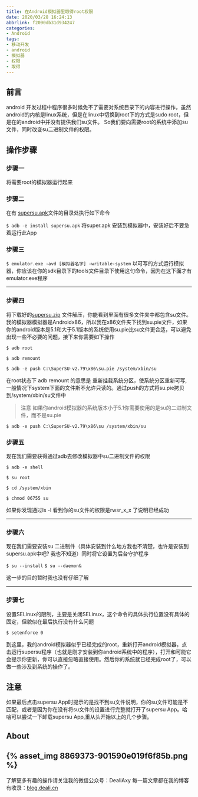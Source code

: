```yaml
---
title: 在Android模拟器里取得root权限
date: 2020/03/28 16:24:13
abbrlink: f2090db31d934247
categories:
- Android
tags:
- 移动开发
- android
- 模拟器
- 权限
- 取得
---
```

## 前言
android 开发过程中程序很多时候免不了需要对系统目录下的内容进行操作，虽然android的内核是linux系统，但是在linux中切换到root下的方式是sudo root，但是在的android中并没有提供我们su文件。
So我们要向需要root的系统中添加su文件，同时改变su二进制文件的权限。

## 操作步骤
### 步骤一
将需要root的模拟器运行起来

### 步骤二
在有 [supersu.apk](https://link.jianshu.com?t=http://www.supersu.com/download)文件的目录处执行如下命令

`$ adb -e install supersu.apk`
将super.apk 安装到模拟器中，安装好后不要急着运行此App

### 步骤三

`$ emulator.exe -avd [模拟器名字] -writable-system`
以可写的方式运行模拟器，你应该在你的sdk目录下的tools文件目录下使用这句命令，因为在这下面才有emulator.exe程序

* * *

### 步骤四

将下载好的[supersu.zip](https://link.jianshu.com?t=http://www.supersu.com/download) 文件解压，你能看到里面有很多文件夹中都包含su文件。我的模拟器模拟器是Androidx86，所以我在x86文件夹下找到su.pie文件，如果你的android版本是5.1和大于5.1版本的系统使用su.pie比su文件更合适，可以避免出现一些不必要的问题，接下来你需要如下操作

```
$ adb root

$ adb remount

$ adb -e push C:\SuperSU-v2.79\x86\su.pie /system/xbin/su
```

在root状态下 adb remount 的意思是 重新挂载系统分区，使系统分区重新可写,一般情况下system下面的文件斯不允许只读的。通过push的方式将su.pie拷贝到/system/xbin/su文件中

> 注意 如果你android模拟器的系统版本小于5.1你需要使用的是su的二进制文件，而不是su.pie

```
$ adb -e push C:\SuperSU-v2.79\x86\su /system/xbin/su
```

### 步骤五

现在我们需要获得通过adb去修改模拟器中su二进制文件的权限

```
$ adb -e shell

$ su root

$ cd /system/xbin

$ chmod 06755 su

```

如果你发现通过ls -l 看到你的su文件的权限是rwsr_x_x 了说明已经成功

* * *

### 步骤六

现在我们需要安装su 二进制件（具体安装到什么地方我也不清楚，也许是安装到supersu.apk中吧? 我也不知道）同时将它设置为后台守护程序

`$ su --install`
`$ su --daemon&`

这一步的目的暂时我也没有仔细了解

* * *

### 步骤七

设置SELinux的限制，主要是关闭SELinux，这个命令的具体执行位置没有具体的固定，但貌似在最后执行没有什么问题

`$ setenforce 0`

到这里，我的android模拟器似乎已经完成的root，重新打开android模拟器，点击运行supersu程序（也就是刚才安装到你android系统中的程序），打开和可能它会提示你更新，你可以直接忽略直接使用。然后你的系统就已经完成root了，可以做一些涉及到系统的操作了。

## 注意

如果最后点击supersu App时提示的是找不到su文件说明，你的su文件可能是不匹配，或者是因为你在没有将su文件的设置进行完整就打开了supersu App。哈哈可以尝试一下卸载supersu App,重从头开始以上的几个步骤。



## About
{% asset_img 8869373-901590e019f6f85b.png %}
---------------
了解更多有趣的操作请关注我的微信公众号：DealiAxy
每一篇文章都在我的博客有收录：[blog.deali.cn](http://blog.deali.cn)
